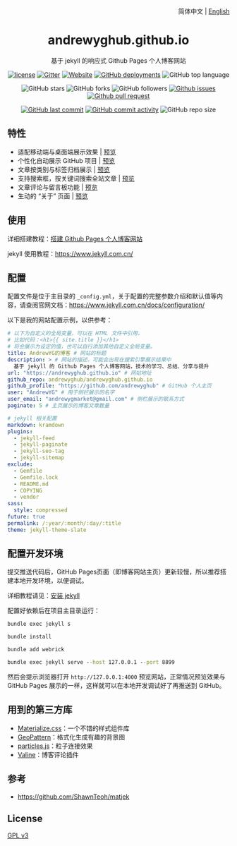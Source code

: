<div align="center">
    <div align="right">
        简体中文 | <a href="README-EN.md">English</a>
    </div>
    <h1>andrewyghub.github.io</h1>
    <p>基于 jekyll 的响应式 Github Pages 个人博客网站</p>

[![license](https://img.shields.io/github/license/andrewyghub/andrewyghub.github.io)](https://github.com/andrewyghub/andrewyghub.github.io/blob/master/COPYING)
[![Gitter](https://img.shields.io/gitter/room/andrewyghub/andrewyghub.github.i0)](https://gitter.im/andrewyghub-github-io/community?utm_source=badge&utm_medium=badge&utm_campaign=pr-badge)
[![Website](https://img.shields.io/website?down_color=lightgrey%09&down_message=offline&up_color=%09aqua&up_message=online&url=https%3A%2F%2Fandrewyghub.github.io)](https://andrewyghub.github.io)
[![GitHub deployments](https://img.shields.io/github/deployments/andrewyghub/andrewyghub.github.io/github-pages)](https://github.com/andrewyghub/andrewyghub.github.io/deployments)
![GitHub top language](https://img.shields.io/github/languages/top/andrewyghub/andrewyghub.github.io)

![GitHub stars](https://img.shields.io/github/stars/andrewyghub/andrewyghub.github.io?style=flat)
![GitHub forks](https://img.shields.io/github/forks/andrewyghub/andrewyghub.github.io?style=flat)
![GitHub followers](https://img.shields.io/github/followers/andrewyghub?style=flat)
[![Github issues](https://img.shields.io/badge/issues-welcome-success)](https://github.com/andrewyghub/andrewyghub.github.io/issues)
[![Github pull request](https://img.shields.io/badge/pull%20request-welcome-success)](https://github.com/andrewyghub/andrewyghub.github.io/pulls)

[![GitHub last commit](https://img.shields.io/github/last-commit/andrewyghub/andrewyghub.github.io)](https://github.com/andrewyghub/andrewyghub.github.io/commit/master)
[![GitHub commit activity](https://img.shields.io/github/commit-activity/m/andrewyghub/andrewyghub.github.io)](https://github.com/andrewyghub/andrewyghub.github.io/graphs/commit-activity)
![GitHub repo size](https://img.shields.io/github/repo-size/andrewyghub/andrewyghub.github.io)
</div>

## 特性

- 适配移动端与桌面端展示效果 | [预览](https://andrewyghub.github.io)
- 个性化自动展示 GitHub 项目 | [预览](https://andrewyghub.github.io/projects)
- 文章按类别与标签归档展示 | [预览](https://andrewyghub.github.io/categories)
- 支持搜索框，按关键词搜索全站文章 | [预览](https://andrewyghub.github.io)
- 文章评论与留言板功能 | [预览](https://andrewyghub.github.io/message)
- 生动的 “关于” 页面 | [预览](https://andrewyghub.github.io/about)

## 使用

详细搭建教程：[搭建 Github Pages 个人博客网站](https://andrewyghub.github.io/2018/04/01/github-pages-blog)

jekyll 使用教程：<https://www.jekyll.com.cn/>

## 配置

配置文件是位于主目录的 `_config.yml`，关于配置的完整参数介绍和默认值等内容，请查阅官网文档：<https://www.jekyll.com.cn/docs/configuration/>

以下是我的网站配置示例，以供参考：
```yml
# 以下为自定义的全局变量，可以在 HTML 文件中引用，
# 比如代码：<h1>{{ site.title }}</h1> 
# 将会展示为设定的值，也可以自行添加其他自定义全局变量。
title: AndrewYG的博客 # 网站的标题
description: > # 网站的描述，可能会出现在搜索引擎展示结果中
  基于 jekyll 的 Github Pages 个人博客网站，技术的学习、总结、分享与提升
url: "https://andrewyghub.github.io" # 网站地址
github_repo: andrewyghub/andrewyghub.github.io
github_profile: "https://github.com/andrewyghub" # GitHub 个人主页
user: "AndrewYG" # 用于侧栏展示的名字
user_email: "andrewygmarket@gmail.com" # 侧栏展示的联系方式
paginate: 5 # 主页展示的博客文章数量

# jekyll 相关配置
markdown: kramdown
plugins:
  - jekyll-feed
  - jekyll-paginate
  - jekyll-seo-tag
  - jekyll-sitemap
exclude:
  - Gemfile
  - Gemfile.lock
  - README.md
  - COPYING
  - vendor
sass:
  style: compressed
future: true
permalink: /:year/:month/:day/:title
theme: jekyll-theme-slate
```

## 配置开发环境

提交推送代码后，GitHub Pages页面（即博客网站主页）更新较慢，所以推荐搭建本地开发环境，以便调试。

详细教程请见：[安装 jekyll](https://andrewyghub.github.io/2018/04/01/github-pages-blog#%E5%AE%89%E8%A3%85jekyll-)

配置好依赖后在项目主目录运行：
```cmd
bundle exec jekyll s

bundle install

bundle add webrick

bundle exec jekyll serve --host 127.0.0.1 --port 8899

```

然后会提示浏览器打开 `http://127.0.0.1:4000` 预览网站，正常情况预览效果与 GitHub Pages 展示的一样，这样就可以在本地开发调试好了再推送到 GitHub。

## 用到的第三方库

- [Materialize.css](http://materializecss.com/)：一个不错的样式组件库
- [GeoPattern](http://btmills.github.io/geopattern/)：格式化生成有趣的背景图
- [particles.js](https://marcbruederlin.github.io/particles.js/)：粒子连接效果
- [Valine](https://valine.js.org/)：博客评论插件

## 参考

- https://github.com/ShawnTeoh/matjek

## License

[GPL v3](https://github.com/andrewyghub/andrewyghub.github.io/blob/master/COPYING)